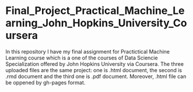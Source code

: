 # Final_Project_Practical_Machine_Learning_John_Hopkins_University_Coursera
In this repository I have my final assignment for Practictical Machine Learning course which is a one of the courses of Data Sciencie Specialization offered by John Hopkins University via Coursera. The three uploaded files are the same project: one is .html document, the second is .rmd document and the third one is .pdf document. Moreover, .html file can be oppened by gh-pages format.  

